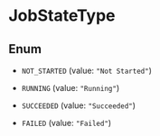 

# JobStateType

## Enum


* `NOT_STARTED` (value: `"Not Started"`)

* `RUNNING` (value: `"Running"`)

* `SUCCEEDED` (value: `"Succeeded"`)

* `FAILED` (value: `"Failed"`)



